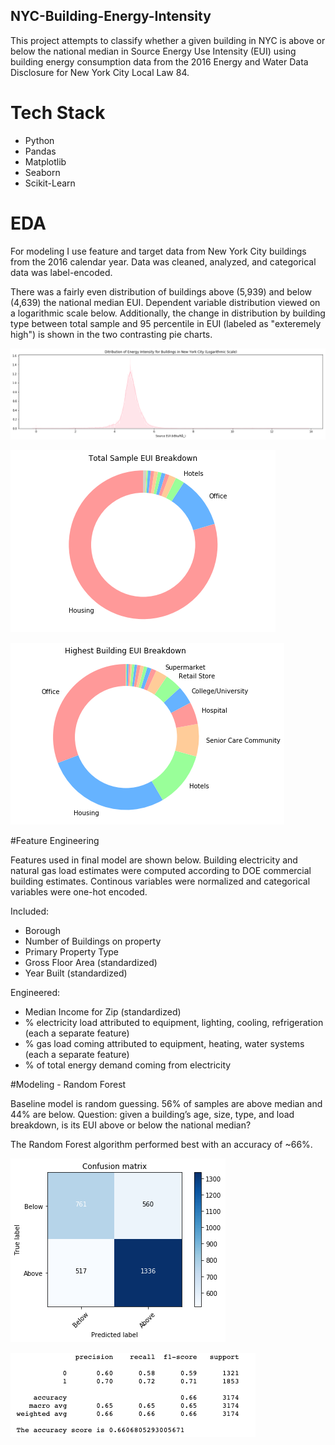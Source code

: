 ## NYC-Building-Energy-Intensity

This project attempts to classify whether a given building in NYC is above or below the national median in Source Energy Use Intensity (EUI) using building energy consumption data from the 2016 Energy and Water Data Disclosure for New York City Local Law 84. 

# Tech Stack 
- Python
- Pandas
- Matplotlib
- Seaborn
- Scikit-Learn

# EDA

For modeling I use feature and target data from New York City buildings from the 2016 calendar year. Data was cleaned, analyzed, and categorical data was label-encoded.

There was a fairly even distribution of buildings above (5,939) and below (4,639) the national median EUI. Dependent variable distribution viewed on a logarithmic scale below. Additionally, the change in distribution by building type between total sample and 95 percentile in EUI (labeled as "exteremely high") is shown in the two contrasting pie charts.

![Distribution of Building EUI in NYC (logarithmic scale)](images/distrib.png)

![Distribution by Building Type (total sample)](images/totalsamplepiebreakdown.png)

![Distribution by Building Type (95 percentile sample)](images/highestpiebreakdown.png)


#Feature Engineering

Features used in final model are shown below. Building electricity and natural gas load estimates were computed according to DOE commercial building estimates. Continous variables were normalized and categorical variables were one-hot encoded. 

Included:
- Borough
- Number of Buildings on property
- Primary Property Type 
- Gross Floor Area (standardized)
- Year Built (standardized)

Engineered:
- Median Income for Zip (standardized)
- % electricity load attributed to equipment, lighting, cooling, refrigeration (each a separate feature)
- % gas load coming attributed to equipment, heating, water systems (each a separate feature)
- % of total energy demand coming from electricity 

#Modeling - Random Forest

Baseline model is random guessing. 56% of samples are above median and 44% are below. Question: given a building’s age, size, type, and load breakdown, is its EUI above or below the national median?

The Random Forest algorithm performed best with an accuracy of ~66%. 

![Correlation Matrix](images/matrix.png)

![Additional Metrics](images/precision-recall.png)











